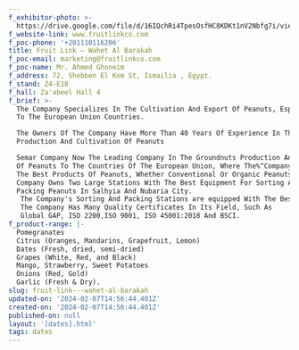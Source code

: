 ```yaml
---
f_exhibitor-photo: >-
  https://drive.google.com/file/d/16IQchRi4TpesOsfHC8KDKt1nV2Nbfg7i/view?usp=drive_link
f_website-link: www.fruitlinkco.com
f_poc-phone: '+201110116206'
title: Fruit Link – Wahet Al Barakah
f_poc-email: marketing@fruitlinkco.com
f_poc-name: Mr. Ahmed Ghoneim
f_address: 72, Shebben El Kom St, Ismailia , Egypt.
f_stand: Z4-E18
f_hall: Za'abeel Hall 4
f_brief: >-
  The Company Specializes In The Cultivation And Export Of Peanuts, Especially
  To The European Union Countries.

  The Owners Of The Company Have More Than 40 Years Of Experience In The
  Production And Cultivation Of Peanuts

  Semar Company Now The Leading Company In The Groundnuts Production And Exports
  Of Peanuts To The Countries Of The European Union, Where The%^Company Produces
  The Best Products Of Peanuts, Whether Conventional Or Organic Peanuts.%^- The
  Company Owns Two Large Stations With The Best Equipment For Sorting And
  Packing Peanuts In Salhyia And Nubaria City.
   The Company's Sorting And Packing Stations are equipped With The Best Equipment To Export The Highest Quality Peanuts.
   The Company Has Many Quality Certificates In Its Field, Such As
   Global GAP, ISO 2200,ISO 9001, ISO 45001:2018 And BSCI.
f_product-range: |-
  Pomegranates
  Citrus (Oranges, Mandarins, Grapefruit, Lemon)
  Dates (Fresh, dried, semi-dried)
  Grapes (White, Red, and Black)
  Mango, Strawberry, Sweet Potatoes
  Onions (Red, Gold)
  Garlic (Fresh & Dry).
slug: fruit-link---wahet-al-barakah
updated-on: '2024-02-07T14:56:44.401Z'
created-on: '2024-02-07T14:56:44.401Z'
published-on: null
layout: '[dates].html'
tags: dates
---
```




